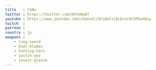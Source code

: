 ```yaml
---
title   : YaNa
twitter : https://twitter.com/mhYaNa87
youtube : https://www.youtube.com/channel/UCiWafzjbLQrarAf3PRaX6Lw
twitch  : 
patreon : 
country : jp
weapons :
    - long-sword
    - dual-blades
    - hunting-horn
    - switch-axe
    - insect-glaive
---
```


